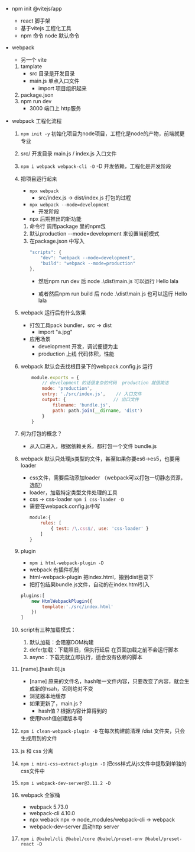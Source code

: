 - npm init @vitejs/app
    - react 脚手架
    - 基于vitejs 工程化工具
    - npm 命令  node 默认命令

- webpack
    - 另一个 vite 
    1. tamplate
        - src 目录是开发目录
        - main.js 单点入口文件
            - import 项目组织起来
    2. package.json
    3. npm run dev 
        - 3000 端口上 http服务

- webpack 工程化流程
    1. `npm init -y` 初始化项目为node项目，工程化是node的产物，前端就更专业
    2. src/ 开发目录  main.js / index.js 入口文件
    3. `npm i webpack webpack-cli -D`  -D 开发依赖，工程化是开发阶段
    4. 把项目运行起来
        - `npx webpack`
            - src/index.js -> dist/index.js 打包的过程
        - `npx webpack --mode=development`
            - 开发阶段
        - npx 后期推出的新功能
        1. 命令行 调用package 里的npm包
        2. 默认production --mode=development 来设置当前模式
        3. 在package.json 中写入
            ```js
            "scripts": {
                "dev": "webpack --mode=development",
                "build": "webpack --mode=production"
            },
            ```
            - 然后npm run dev 后 node .\dist\main.js 可以运行 Hello lala

            - 或者然后npm run build 后 node .\dist\main.js 也可以运行 Hello lala

    5. webpack 运行后有什么效果 
        - 打包工具pack bundler，src -> dist 
            - import "a.jpg"
        - 应用场景
            - development 开发，调试便捷为主
            - production 上线 代码体积，性能

    6. webpack 默认会去找根目录下的webpack.config.js 运行
        ```js
            module.exports = {
                // development 的话很复杂的代码  production 就很简洁
                mode: 'production',
                entry: './src/index.js',    // 入口文件
                output: {                  // 出口文件
                    filename: 'bundle.js',
                    path: path.join(__dirname, 'dist')
                }
            }
        ```

    7. 何为打包的概念？
        - 从入口进入，根据依赖关系，都打包一个文件 bundle.js

    8. webpack 默认只处理js类型的文件，甚至如果你要es6->es5，也要用loader
        - css文件，需要后动添加loader （webpack可以打包一切静态资源，选配）
        - loader，加载特定类型文件处理的工具
        - css -> css-loader   `npm i css-loader -D`
        - 需要在webpack.config.js中写
            ```js
            module:{
                rules: [
                    { test: /\.css$/, use: 'css-loader' }
                ]
            }
            ```

    9. plugin 
        - `npm i html-webpack-plugin -D` 
        - webpack 有插件机制
        - html-webpack-plugin 把index.html，搬到dist目录下
        - 把打包结果bundle.js文件，自动的在index.html引入
        ```js
        plugins:[
            new HtmlWebpackPlugin({
                template:'./src/index.html'
            })
        ]
        ```
    10. script有三种加载模式：
        1. 默认加载：会阻塞DOM构建
        2. defer加载：下载照旧，但执行延后 在页面加载之前不会运行脚本
        3. async：下载完就立即执行，适合没有依赖的脚本

    11. [name].[hash:8].js
        - [name] 原来的文件名，hash唯一文件内容，只要改变了内容，就会生成新的hsah，否则绝对不变
        - 浏览器本地缓存
        - 如果更新了，main.js ? 
            - hash值？根据内容计算得到的
        - 使用hash值创建版本号

    12. `npm i clean-webpack-plugin -D` 在每次构建前清理 /dist 文件夹，只会生成用到的文件

    13. js 和 css 分离 

    14. `npm i mini-css-extract-plugin -D` 把css样式从js文件中提取到单独的css文件中

    15. `npm i webpack-dev-server@3.11.2 -D` 

    16. webpack 全家桶
        - webpack 5.73.0 
        - webpack-cli 4.10.0
        - npx weback npx -> node_modules/webpack-cli -> webpack
        - webpack-dev-server 启动http server

    17. `npm i @babel/cli @babel/core @babel/preset-env @babel/preset-react -D`